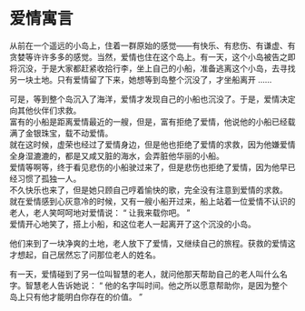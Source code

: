 # 爱情寓言



从前在一个遥远的小岛上，住着一群原始的感觉——有快乐、有悲伤、有谦虚、有贪婪等许许多多的感觉。当然，爱情也住在这个岛上。有一天，这个小岛被告之即将沉没，于是大家都赶紧收拾行李，坐上自己的小船，准备逃离这个小岛，去寻找另一块土地。只有爱情留了下来，她想等到岛整个沉没了，才坐船离开 ……  

  可是，等到整个岛沉入了海洋，爱情才发现自己的小船也沉没了。于是，爱情决定向其他伙伴们求救。  
富有的小船是距离爱情最近的一艘，但是，富有拒绝了爱情，他说他的小船已经载满了金银珠宝，载不动爱情。  
就在这时候，虚荣也经过了爱情身边，但是他也拒绝了爱情的求救，因为他嫌爱情全身湿漉漉的，都是又咸又脏的海水，会弄脏他华丽的小船。  
爱情等啊等，终于看见悲伤的小船驶过来了，但是悲伤也拒绝了爱情，因为他早已经习惯了孤独一人。  
不久快乐也来了，但是她只顾自己哼着愉快的歌，完全没有注意到爱情的求救。  
就在爱情感到心灰意冷的时候，又有一艘小船开过来，船上站着一位爱情不认识的老人，老人笑呵呵地对爱情说： “ 让我来载你吧。 ”  
爱情开心地笑了，搭上小船，和这位老人一起离开了这个沉没的小岛。  

他们来到了一块净爽的土地，老人放下了爱情，又继续自己的旅程。获救的爱情这才想起，自己居然忘了问那位老人的姓名。  

有一天，爱情碰到了另一位叫智慧的老人，就问他那天帮助自己的老人叫什么名字。智慧老人告诉她说： “ 他的名字叫时间。他之所以愿意帮助你，是因为整个岛上只有他才能明白你存在的价值。 ”
  
